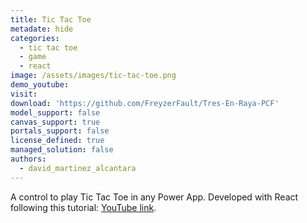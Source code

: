 ```yaml
---
title: Tic Tac Toe
metadate: hide
categories:
  - tic tac toe
  - game
  - react
image: /assets/images/tic-tac-toe.png
demo_youtube: 
visit: 
download: 'https://github.com/FreyzerFault/Tres-En-Raya-PCF'
model_support: false
canvas_support: true
portals_support: false
license_defined: true
managed_solution: false
authors:
  - david_martinez_alcantara
---
```

A control to play Tic Tac Toe in any Power App. Developed with React following this tutorial: <a target="_blank" href="https://www.youtube.com/watch?v=qkzcjwnueLA&list=PLUofhDIg_38q4D0xNWp7FEHOTcZhjWJ29&index=2">YouTube link</a>.
